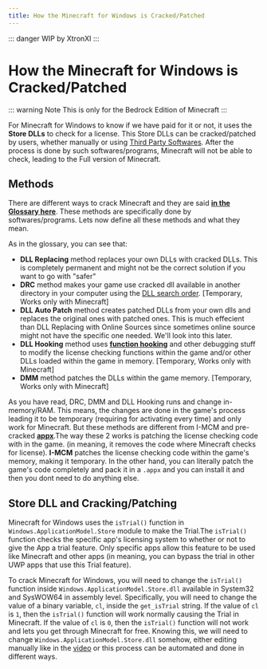```yaml
---
title: How the Minecraft for Windows is Cracked/Patched
---
```

::: danger
WIP by XtronXI
:::

# How the Minecraft for Windows is Cracked/Patched

::: warning Note
This is only for the Bedrock Edition of Minecraft
:::

For Minecraft for Windows to know if we have paid for it or not, it uses the **Store DLLs** to check for a license. This Store DLLs can be cracked/patched by users, whether manually or using [Third Party Softwares](/windows/minecraft-for-windows#unlockers-for-minecraft-for-windows). After the process is done by such softwares/programs, Minecraft will not be able to check, leading to the Full version of Minecraft. 

## Methods

There are different ways to crack Minecraft and they are said [**in the Glossary here**](/windows/minecraft-for-windows#minecraft-for-windows). These methods are specifically done by softwares/programs. Lets now define all these methods and what they mean.

As in the glossary, you can see that:
- **DLL Replacing** method replaces your own DLLs with cracked DLLs. This is completely permanent and might not be the correct solution if you want to go with "safer"
- **DRC** method makes your game use cracked dll available in another directory in your computer using the [DLL search order](https://learn.microsoft.com/en-us/windows/win32/dlls/dynamic-link-library-search-order). [Temporary, Works only with Minecraft]
- **DLL Auto Patch** method creates patched DLLs from your own dlls and replaces the original ones with patched ones. This is much effecient than DLL Replacing with Online Sources since sometimes online source might not have the specific one needed. We'll look into this later.
- **DLL Hooking** method uses [**function hooking**](https://kylehalladay.com/blog/2020/11/13/Hooking-By-Example.html) and other debugging stuff to modify the license checking functions within the game and/or other DLLs loaded within the game in memory. [Temporary, Works only with Minecraft]
- **DMM** method patches the DLLs within the game memory. [Temporary, Works only with Minecraft] 

As you have read, DRC, DMM and DLL Hooking runs and change in-memory/RAM. This means, the changes are done in the game's process leading it to be temporary (requiring for activating every time) and only work for Minecraft. But these methods are different from I-MCM and pre-cracked [**appx**](https://fileinfo.com/extension/appx).The way these 2 works is patching the license checking code with in the game. (in meaning, it removes the code where Minecraft checks for license). **I-MCM** patches the license checking code within the game's memory, making it temporary. In the other hand, you can literally patch the game's code completely and pack it in a `.appx` and you can install it and then you dont need to do anything else. 

## Store DLL and Cracking/Patching

Minecraft for Windows uses the `isTrial()` function in `Windows.ApplicationModel.Store` module to make the Trial.The `isTrial()` function checks the specific app's licensing system to whether or not to give the App a trial feature. Only specific apps allow this feature to be used like Minecraft and other apps (in meaning, you can bypass the trial in other UWP apps that use this Trial feature).

To crack Minecraft for Windows, you will need to change the `isTrial()` function inside `Windows.ApplicationModel.Store.dll` available in System32 and SysWOW64 in assembly level.
Specifically, you will need to change the value of a binary variable, `cl`, inside the `get_isTrial` string. 
If the value of `cl` is `1`, then the `isTrial()` function will work normally causing the Trial in Minecraft. 
If the value of `cl` is `0`, then the `isTrial()` function will not work and lets you get through Minecraft for free.
Knowing this, we will need to change `Windows.ApplicationModel.Store.dll` somehow, either editing manually like in the [video](https://youtu.be/h2W6vzLN8Fg) or this process can be automated and done in different ways.


